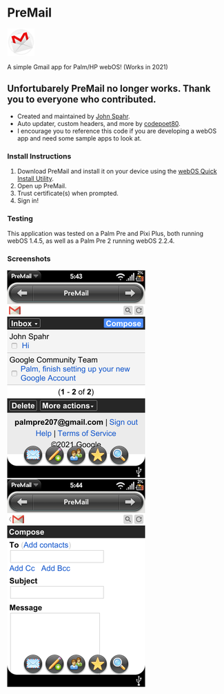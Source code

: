 # PreMail
![PreMail logo](PreMail%20for%20Gmail/images/icon.png)

A simple Gmail app for Palm/HP webOS! (Works in 2021)

## Unfortubarely PreMail no longer works. Thank you to everyone who contributed.

- Created and maintained by [John Spahr](https://github.com/JohnSpahr).
- Auto updater, custom headers, and more by [codepoet80](https://github.com/codepoet80).
- I encourage you to reference this code if you are developing a webOS app and need some sample apps to look at.

### Install Instructions
1. Download PreMail and install it on your device using the [webOS Quick Install Utility](https://github.com/JayCanuck/webos-quick-install/releases).
2. Open up PreMail.
3. Trust certificate(s) when prompted.
4. Sign in!

### Testing
This application was tested on a Palm Pre and Pixi Plus, both running webOS 1.4.5, as well as a Palm Pre 2 running webOS 2.2.4.

### Screenshots
![Inbox](Screenshots/inbox.png)
![Compose](Screenshots/compose.png)

